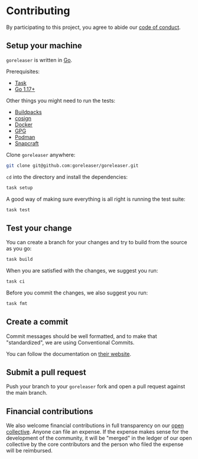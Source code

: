 # Contributing

By participating to this project, you agree to abide our [code of conduct](https://github.com/goreleaser/.github/blob/main/CODE_OF_CONDUCT.md).

## Setup your machine

`goreleaser` is written in [Go](https://golang.org/).

Prerequisites:

- [Task](https://taskfile.dev/#/installation)
- [Go 1.17+](https://golang.org/doc/install)

Other things you might need to run the tests:

- [Buildpacks](https://buildpacks.io/)
- [cosign](https://github.com/sigstore/cosign)
- [Docker](https://www.docker.com/)
- [GPG](https://gnupg.org)
- [Podman](https://podman.io/)
- [Snapcraft](https://snapcraft.io/)

Clone `goreleaser` anywhere:

```sh
git clone git@github.com:goreleaser/goreleaser.git
```

`cd` into the directory and install the dependencies:

```sh
task setup
```

A good way of making sure everything is all right is running the test suite:

```sh
task test
```

## Test your change

You can create a branch for your changes and try to build from the source as you go:

```sh
task build
```

When you are satisfied with the changes, we suggest you run:

```sh
task ci
```

Before you commit the changes, we also suggest you run:

```sh
task fmt
```

## Create a commit

Commit messages should be well formatted, and to make that "standardized", we
are using Conventional Commits.

You can follow the documentation on
[their website](https://www.conventionalcommits.org).

## Submit a pull request

Push your branch to your `goreleaser` fork and open a pull request against the main branch.

## Financial contributions

We also welcome financial contributions in full transparency on our [open collective](https://opencollective.com/goreleaser).
Anyone can file an expense. If the expense makes sense for the development of the community, it will be "merged" in the ledger of our open collective by the core contributors and the person who filed the expense will be reimbursed.
